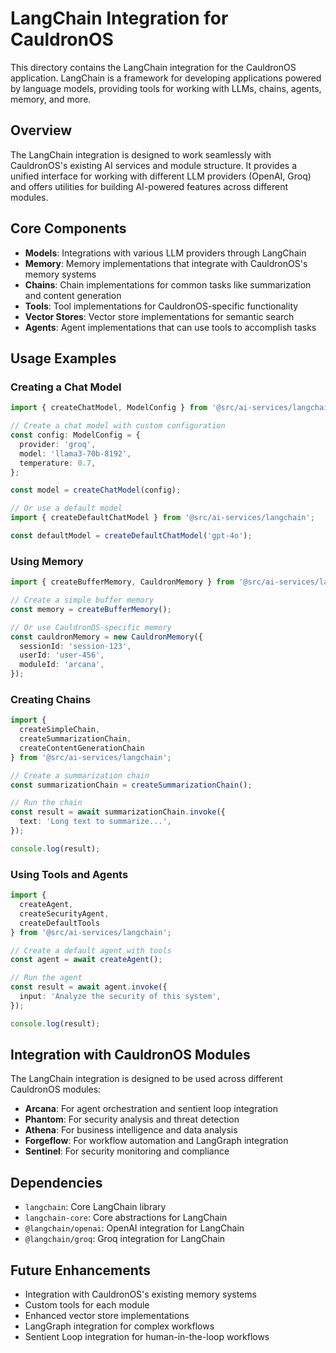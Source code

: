 # LangChain Integration for CauldronOS

This directory contains the LangChain integration for the CauldronOS application. LangChain is a framework for developing applications powered by language models, providing tools for working with LLMs, chains, agents, memory, and more.

## Overview

The LangChain integration is designed to work seamlessly with CauldronOS's existing AI services and module structure. It provides a unified interface for working with different LLM providers (OpenAI, Groq) and offers utilities for building AI-powered features across different modules.

## Core Components

- **Models**: Integrations with various LLM providers through LangChain
- **Memory**: Memory implementations that integrate with CauldronOS's memory systems
- **Chains**: Chain implementations for common tasks like summarization and content generation
- **Tools**: Tool implementations for CauldronOS-specific functionality
- **Vector Stores**: Vector store implementations for semantic search
- **Agents**: Agent implementations that can use tools to accomplish tasks

## Usage Examples

### Creating a Chat Model

```typescript
import { createChatModel, ModelConfig } from '@src/ai-services/langchain';

// Create a chat model with custom configuration
const config: ModelConfig = {
  provider: 'groq',
  model: 'llama3-70b-8192',
  temperature: 0.7,
};

const model = createChatModel(config);

// Or use a default model
import { createDefaultChatModel } from '@src/ai-services/langchain';

const defaultModel = createDefaultChatModel('gpt-4o');
```

### Using Memory

```typescript
import { createBufferMemory, CauldronMemory } from '@src/ai-services/langchain';

// Create a simple buffer memory
const memory = createBufferMemory();

// Or use CauldronOS-specific memory
const cauldronMemory = new CauldronMemory({
  sessionId: 'session-123',
  userId: 'user-456',
  moduleId: 'arcana',
});
```

### Creating Chains

```typescript
import { 
  createSimpleChain, 
  createSummarizationChain,
  createContentGenerationChain
} from '@src/ai-services/langchain';

// Create a summarization chain
const summarizationChain = createSummarizationChain();

// Run the chain
const result = await summarizationChain.invoke({
  text: 'Long text to summarize...',
});

console.log(result);
```

### Using Tools and Agents

```typescript
import { 
  createAgent, 
  createSecurityAgent,
  createDefaultTools
} from '@src/ai-services/langchain';

// Create a default agent with tools
const agent = await createAgent();

// Run the agent
const result = await agent.invoke({
  input: 'Analyze the security of this system',
});

console.log(result);
```

## Integration with CauldronOS Modules

The LangChain integration is designed to be used across different CauldronOS modules:

- **Arcana**: For agent orchestration and sentient loop integration
- **Phantom**: For security analysis and threat detection
- **Athena**: For business intelligence and data analysis
- **Forgeflow**: For workflow automation and LangGraph integration
- **Sentinel**: For security monitoring and compliance

## Dependencies

- `langchain`: Core LangChain library
- `langchain-core`: Core abstractions for LangChain
- `@langchain/openai`: OpenAI integration for LangChain
- `@langchain/groq`: Groq integration for LangChain

## Future Enhancements

- Integration with CauldronOS's existing memory systems
- Custom tools for each module
- Enhanced vector store implementations
- LangGraph integration for complex workflows
- Sentient Loop integration for human-in-the-loop workflows